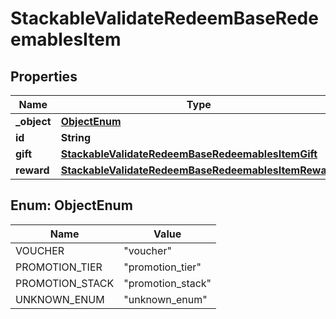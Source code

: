 

# StackableValidateRedeemBaseRedeemablesItem


## Properties

| Name | Type | Description | Notes |
|------------ | ------------- | ------------- | -------------|
|**_object** | [**ObjectEnum**](#ObjectEnum) |  |  [optional] |
|**id** | **String** |  |  [optional] |
|**gift** | [**StackableValidateRedeemBaseRedeemablesItemGift**](StackableValidateRedeemBaseRedeemablesItemGift.md) |  |  [optional] |
|**reward** | [**StackableValidateRedeemBaseRedeemablesItemReward**](StackableValidateRedeemBaseRedeemablesItemReward.md) |  |  [optional] |



## Enum: ObjectEnum

| Name | Value |
|---- | -----|
| VOUCHER | &quot;voucher&quot; |
| PROMOTION_TIER | &quot;promotion_tier&quot; |
| PROMOTION_STACK | &quot;promotion_stack&quot; |
| UNKNOWN_ENUM | &quot;unknown_enum&quot; |



